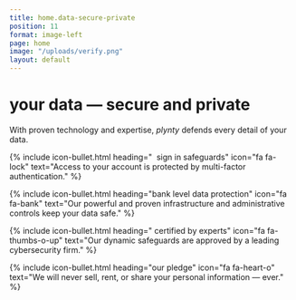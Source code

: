 ```yaml
---
title: home.data-secure-private
position: 11
format: image-left
page: home
image: "/uploads/verify.png"
layout: default
---
```


# your data — secure and private
With proven technology and expertise, *plynty* defends every detail of your data.

{% include icon-bullet.html heading="&nbsp;&nbsp;sign in safeguards" icon="fa fa-lock"
text="Access to your account is protected by multi-factor authentication." %}

{% include icon-bullet.html heading="bank level data protection" icon="fa fa-bank"
text="Our powerful and proven infrastructure and administrative controls keep your data safe." %}

{% include icon-bullet.html heading="&nbsp;certified by experts" icon="fa fa-thumbs-o-up"
text="Our dynamic safeguards are approved by a leading cybersecurity firm." %}

{% include icon-bullet.html heading="our pledge" icon="fa fa-heart-o"
text="We will never sell, rent, or share your personal information — ever." %}
